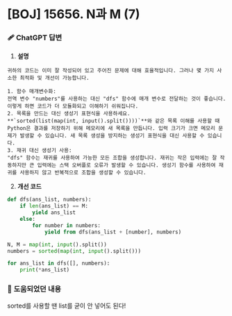 # [BOJ] 15656. N과 M (7)

### 🩹 **ChatGPT 답변**

1. **설명**
```plaintext
귀하의 코드는 이미 잘 작성되어 있고 주어진 문제에 대해 효율적입니다. 그러나 몇 가지 사소한 최적화 및 개선이 가능합니다.

1. 함수 매개변수화:
전역 변수 "numbers"를 사용하는 대신 "dfs" 함수에 매개 변수로 전달하는 것이 좋습니다. 이렇게 하면 코드가 더 모듈화되고 이해하기 쉬워집니다.
2. 목록을 만드는 대신 생성기 표현식을 사용하세요.
**`sorted(list(map(int, input().split())))`**와 같은 목록 이해를 사용할 때 Python은 결과를 저장하기 위해 메모리에 새 목록을 만듭니다. 입력 크기가 크면 메모리 문제가 발생할 수 있습니다. 새 목록 생성을 방지하는 생성기 표현식을 대신 사용할 수 있습니다.
3. 재귀 대신 생성기 사용:
"dfs" 함수는 재귀를 사용하여 가능한 모든 조합을 생성합니다. 재귀는 작은 입력에는 잘 작동하지만 큰 입력에는 스택 오버플로 오류가 발생할 수 있습니다. 생성기 함수를 사용하여 재귀를 사용하지 않고 반복적으로 조합을 생성할 수 있습니다.
```
2. **개선 코드**
```python
def dfs(ans_list, numbers):
    if len(ans_list) == M:
        yield ans_list
    else:
        for number in numbers:
            yield from dfs(ans_list + [number], numbers)

N, M = map(int, input().split())
numbers = sorted(map(int, input().split()))

for ans_list in dfs([], numbers):
    print(*ans_list)
```

### 🌼 **도움되었던 내용**
sorted를 사용할 땐 list를 굳이 안 넣어도 된다!